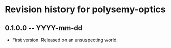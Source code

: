 # Revision history for polysemy-optics

## 0.1.0.0 -- YYYY-mm-dd

* First version. Released on an unsuspecting world.
